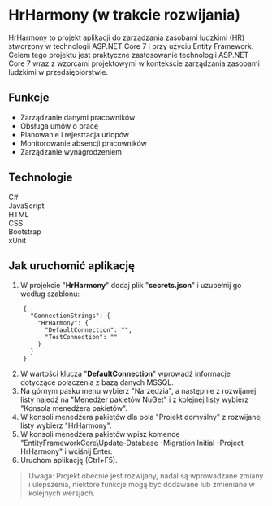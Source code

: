 # HrHarmony (w trakcie rozwijania)

HrHarmony to projekt aplikacji do zarządzania zasobami ludzkimi (HR) stworzony w technologii ASP.NET Core 7 i przy użyciu Entity Framework. 
Celem tego projektu jest praktyczne zastosowanie technologii ASP.NET Core 7 wraz z wzorcami projektowymi w kontekście zarządzania zasobami ludzkimi w przedsiębiorstwie.

## Funkcje

- Zarządzanie danymi pracowników  
- Obsługa umów o pracę  
- Planowanie i rejestracja urlopów  
- Monitorowanie absencji pracowników  
- Zarządzanie wynagrodzeniem  

## Technologie

C#  
JavaScript  
HTML  
CSS  
Bootstrap  
xUnit  

## Jak uruchomić aplikację

1. W projekcie "**HrHarmony**" dodaj plik "**secrets.json**" i uzupełnij go według szablonu:  
```  
	{
	  "ConnectionStrings": {
		"HrHarmony": {
		  "DefaultConnection": "",
		  "TestConnection": ""
		}
	  }
	}
```
2. W wartości klucza "**DefaultConnection**" wprowadź informacje dotyczące połączenia z bazą danych MSSQL.  
3. Na górnym pasku menu wybierz "Narzędzia", a następnie z rozwijanej listy najedź na "Menedżer pakietów NuGet" i z kolejnej listy wybierz "Konsola menedżera pakietów".  
4. W konsoli menedżera pakietów dla pola "Projekt domyślny" z rozwijanej listy wybierz "HrHarmony".  
5. W konsoli menedżera pakietów wpisz komende "EntityFrameworkCore\Update-Database -Migration Initial -Project HrHarmony" i wciśnij Enter.  
6. Uruchom aplikację (Ctrl+F5).  
  
  
  
> Uwaga: Projekt obecnie jest rozwijany, nadal są wprowadzane zmiany i ulepszenia, niektóre funkcje mogą być dodawane lub zmieniane w kolejnych wersjach.
